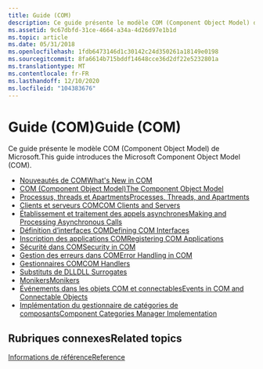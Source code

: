 ```yaml
---
title: Guide (COM)
description: Ce guide présente le modèle COM (Component Object Model) de Microsoft.
ms.assetid: 9c67dbfd-31ce-4664-a34a-4d26d97e1b1d
ms.topic: article
ms.date: 05/31/2018
ms.openlocfilehash: 1fdb6473146d1c30142c24d350261a18149e0198
ms.sourcegitcommit: 8fa6614b715bddf14648cce36d2df22e5232801a
ms.translationtype: MT
ms.contentlocale: fr-FR
ms.lasthandoff: 12/10/2020
ms.locfileid: "104383676"
---
```

# <a name="guide-com"></a><span data-ttu-id="4a46d-103">Guide (COM)</span><span class="sxs-lookup"><span data-stu-id="4a46d-103">Guide (COM)</span></span>

<span data-ttu-id="4a46d-104">Ce guide présente le modèle COM (Component Object Model) de Microsoft.</span><span class="sxs-lookup"><span data-stu-id="4a46d-104">This guide introduces the Microsoft Component Object Model (COM).</span></span>

-   [<span data-ttu-id="4a46d-105">Nouveautés de COM</span><span class="sxs-lookup"><span data-stu-id="4a46d-105">What's New in COM</span></span>](what-s-new-in-com.md)
-   [<span data-ttu-id="4a46d-106">COM (Component Object Model)</span><span class="sxs-lookup"><span data-stu-id="4a46d-106">The Component Object Model</span></span>](the-component-object-model.md)
-   [<span data-ttu-id="4a46d-107">Processus, threads et Apartments</span><span class="sxs-lookup"><span data-stu-id="4a46d-107">Processes, Threads, and Apartments</span></span>](processes--threads--and-apartments.md)
-   [<span data-ttu-id="4a46d-108">Clients et serveurs COM</span><span class="sxs-lookup"><span data-stu-id="4a46d-108">COM Clients and Servers</span></span>](com-clients-and-servers.md)
-   [<span data-ttu-id="4a46d-109">Établissement et traitement des appels asynchrones</span><span class="sxs-lookup"><span data-stu-id="4a46d-109">Making and Processing Asynchronous Calls</span></span>](making-and-processing-asynchronous-calls.md)
-   [<span data-ttu-id="4a46d-110">Définition d’interfaces COM</span><span class="sxs-lookup"><span data-stu-id="4a46d-110">Defining COM Interfaces</span></span>](defining-com-interfaces.md)
-   [<span data-ttu-id="4a46d-111">Inscription des applications COM</span><span class="sxs-lookup"><span data-stu-id="4a46d-111">Registering COM Applications</span></span>](registering-com-applications.md)
-   [<span data-ttu-id="4a46d-112">Sécurité dans COM</span><span class="sxs-lookup"><span data-stu-id="4a46d-112">Security in COM</span></span>](security-in-com.md)
-   [<span data-ttu-id="4a46d-113">Gestion des erreurs dans COM</span><span class="sxs-lookup"><span data-stu-id="4a46d-113">Error Handling in COM</span></span>](error-handling-in-com.md)
-   [<span data-ttu-id="4a46d-114">Gestionnaires COM</span><span class="sxs-lookup"><span data-stu-id="4a46d-114">COM Handlers</span></span>](com-handlers.md)
-   [<span data-ttu-id="4a46d-115">Substituts de DLL</span><span class="sxs-lookup"><span data-stu-id="4a46d-115">DLL Surrogates</span></span>](dll-surrogates.md)
-   [<span data-ttu-id="4a46d-116">Monikers</span><span class="sxs-lookup"><span data-stu-id="4a46d-116">Monikers</span></span>](monikers.md)
-   [<span data-ttu-id="4a46d-117">Événements dans les objets COM et connectables</span><span class="sxs-lookup"><span data-stu-id="4a46d-117">Events in COM and Connectable Objects</span></span>](events-in-com-and-connectable-objects.md)
-   [<span data-ttu-id="4a46d-118">Implémentation du gestionnaire de catégories de composants</span><span class="sxs-lookup"><span data-stu-id="4a46d-118">Component Categories Manager Implementation</span></span>](component-categories-manager-implementation.md)

## <a name="related-topics"></a><span data-ttu-id="4a46d-119">Rubriques connexes</span><span class="sxs-lookup"><span data-stu-id="4a46d-119">Related topics</span></span>

<dl> <dt>

[<span data-ttu-id="4a46d-120">Informations de référence</span><span class="sxs-lookup"><span data-stu-id="4a46d-120">Reference</span></span>](reference.md)
</dt> </dl>

 

 




